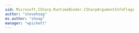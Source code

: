 ```yaml
---
uid: Microsoft.CSharp.RuntimeBinder.CSharpArgumentInfoFlags
author: "stevehoag"
ms.author: "shoag"
manager: "wpickett"
---
```

